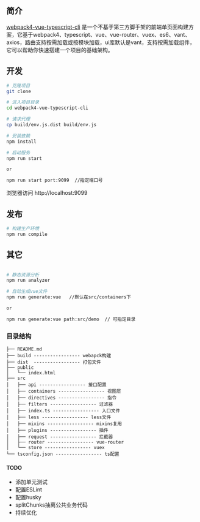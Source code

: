 ## 简介

[webpack4-vue-typescript-cli](https://github.com/hgchenhao/webpack4-vue-typescript-cli) 是一个不基于第三方脚手架的前端单页面构建方案，它基于webpack4、typescript、vue、vue-router、vuex、es6、vant、axios，路由支持按需加载或按模块加载，ui库默认是vant，支持按需加载组件，它可以帮助你快速搭建一个项目的基础架构。

## 开发

```bash
# 克隆项目
git clone 

# 进入项目目录
cd webpack4-vue-typescript-cli

# 请求代理
cp build/env.js.dist build/env.js

# 安装依赖
npm install

# 启动服务
npm run start 

or

npm run start port:9099  //指定端口号
```

浏览器访问 http://localhost:9099

## 发布

```bash
# 构建生产环境
npm run compile
```

## 其它

```bash

# 静态资源分析
npm run analyzer

# 自动生成vue文件 
npm run generate:vue   //默认在src/containers下

or

npm run generate:vue path:src/demo  // 可指定目录
```

### 目录结构

```
├── README.md
├── build ----------------- webapck构建
├── dist  ----------------- 打包文件
├── public
│   └── index.html
├── src
│   ├── api ----------------- 接口配置
│   ├── containers ----------------- 视图层
│   ├── directives ----------------- 指令
│   ├── filters ----------------- 过滤器
│   ├── index.ts ----------------- 入口文件
│   ├── less ----------------- less文件
│   ├── mixins ----------------- mixins复用
│   ├── plugins ----------------- 插件
│   ├── request ----------------- 拦截器
│   ├── router ----------------- vue-router
│   └── store ----------------- vuex
└── tsconfig.json ----------------- ts配置

```
#### TODO
- 添加单元测试
- 配置ESLint
- 配置husky
- splitChunks抽离公共业务代码
- 持续优化